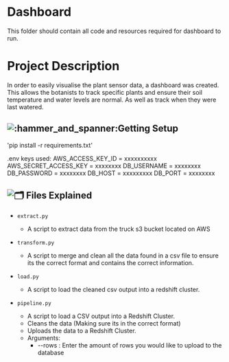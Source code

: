 # Dashboard

This folder should contain all code and resources required for dashboard to run.

# Project Description

In order to easily visualise the plant sensor data, a dashboard was created. This allows the botanists to track specific plants and ensure their soil temperature and water levels are normal. As well as track when they were last watered. 

## ![:hammer_and_spanner:](https://a.slack-edge.com/production-standard-emoji-assets/14.0/apple-medium/1f6e0-fe0f@2x.png)Getting Setup

'pip install -r requirements.txt'

.env keys used:
AWS_ACCESS_KEY_ID = xxxxxxxxxx
AWS_SECRET_ACCESS_KEY = xxxxxxxx
DB_USERNAME = xxxxxxxx
DB_PASSWORD = xxxxxxxx
DB_HOST = xxxxxxxxx
DB_PORT = xxxxxxxx

## ![🗂](https://a.slack-edge.com/production-standard-emoji-assets/14.0/apple-medium/1f5c2-fe0f@2x.png) Files Explained

- `extract.py`
    - A script to extract data from the truck s3 bucket located on AWS

- `transform.py`
  - A script to merge and clean all the data found in a csv file to ensure its the correct format and contains the correct information.
- `load.py`
  - A script to load the cleaned csv output into a redshift cluster.
- `pipeline.py`
  - A script to load a CSV output into a Redshift Cluster.
  - Cleans the data (Making sure its in the correct format)
  - Uploads the data to a Redshift Cluster.
  - Arguments:
    - --rows : Enter the amount of rows you would like to upload to the database

